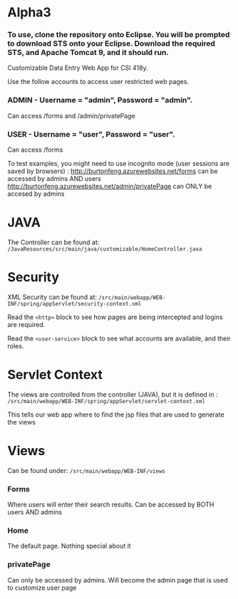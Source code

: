 # Alpha3
### To use, clone the repository onto Eclipse. You will be prompted to download STS onto your Eclipse. Download the required STS, and Apache Tomcat 9, and it should run.

Customizable Data Entry Web App for CSI 418y.

Use the follow accounts to access user restricted web pages.

### ADMIN - Username = "admin", Password = "admin". 
Can access /forms and /admin/privatePage
### USER - Username = "user", Password = "user". 
Can access /forms

To test examples, you might need to use incognito mode (user sessions are saved by browsers) :
http://burtonfeng.azurewebsites.net/forms can be accessed by admins AND users
http://burtonfeng.azurewebsites.net/admin/privatePage can ONLY be accesed by admins


# JAVA
The Controller can be found at: 
```/JavaResources/src/main/java/customizable/HomeController.java```


# Security
XML Security can be found at: 
```/src/main/webapp/WEB-INF/spring/appServlet/security-context.xml```

Read the ```<http>``` block to see how pages are being intercepted and logins are required.

Read the ```<user-service>``` block to see what accounts are available, and their roles.


# Servlet Context
The views are controlled from the controller (JAVA), but it is defined in :
```/src/main/webapp/WEB-INF/spring/appServlet/servlet-context.xml```

This tells our web app where to find the jsp files that are used to generate the views


# Views
Can be found under:
```/src/main/webapp/WEB-INF/views```
### Forms
Where users will enter their search results. Can be accessed by BOTH users AND admins
### Home
The default page. Nothing special about it
### privatePage
Can only be accessed by admins. Will become the admin page that is used to customize user page

